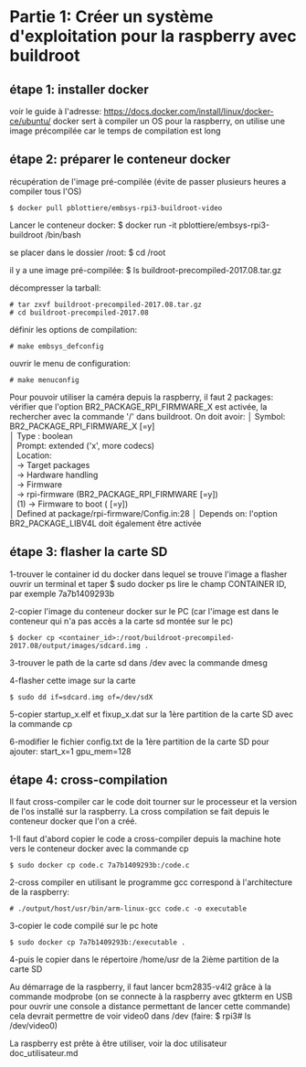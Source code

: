 # Partie 1: Créer un système d'exploitation pour la raspberry avec buildroot

## étape 1: installer docker
voir le guide à l'adresse: https://docs.docker.com/install/linux/docker-ce/ubuntu/
docker sert à compiler un OS pour la raspberry, on utilise une image précompilée car le temps de compilation est long

## étape 2: préparer le conteneur docker
récupération de l'image pré-compilée (évite de passer plusieurs heures a compiler tous l'OS)
````
$ docker pull pblottiere/embsys-rpi3-buildroot-video
````

Lancer le conteneur docker:
$ docker run -it pblottiere/embsys-rpi3-buildroot /bin/bash

se placer dans le dossier /root:
$ cd /root

il y a une image pré-compilée:
$ ls
buildroot-precompiled-2017.08.tar.gz

décompresser la tarball:
````
# tar zxvf buildroot-precompiled-2017.08.tar.gz
# cd buildroot-precompiled-2017.08
````
définir les options de compilation:
````
# make embsys_defconfig
````

ouvrir le menu de configuration:
````
# make menuconfig
````

Pour pouvoir utiliser la caméra depuis la raspberry, il faut 2 packages:
vérifier que l'option BR2_PACKAGE_RPI_FIRMWARE_X est activée, la rechercher avec la commande '/' dans buildroot. On doit avoir:
  │ Symbol: BR2_PACKAGE_RPI_FIRMWARE_X [=y]   
  │ Type  : boolean   
  │ Prompt: extended ('x', more codecs)    
  │   Location:                     
  │     -> Target packages           
  │       -> Hardware handling       
  │         -> Firmware            
  │           -> rpi-firmware (BR2_PACKAGE_RPI_FIRMWARE [=y])   
  │ (1)         -> Firmware to boot (<choice> [=y])    
  │   Defined at package/rpi-firmware/Config.in:28 
  │   Depends on: <choice> 
l'option BR2_PACKAGE_LIBV4L doit également être activée
  
  
  
## étape 3: flasher la carte SD

1-trouver le container id du docker dans lequel se trouve l'image a flasher
ouvrir un terminal et taper $ sudo docker ps
lire le champ CONTAINER ID, par exemple 7a7b1409293b

2-copier l'image du conteneur docker sur le PC (car l'image est dans le conteneur qui n'a pas accès a la carte sd montée sur le pc)
````
$ docker cp <container_id>:/root/buildroot-precompiled-2017.08/output/images/sdcard.img .
````

3-trouver le path de la carte sd dans /dev avec la commande dmesg

4-flasher cette image sur la carte
````
$ sudo dd if=sdcard.img of=/dev/sdX
````

5-copier startup_x.elf et fixup_x.dat sur la 1ère partition de la carte SD avec la commande cp

6-modifier le fichier config.txt de la 1ère partition de la carte SD pour ajouter:
start_x=1
gpu_mem=128


## étape 4: cross-compilation
Il faut cross-compiler car le code doit tourner sur le processeur et la version de l'os installé sur la raspberry. La cross compilation se fait depuis le conteneur docker que l'on a créé.

1-Il faut d'abord copier le code a cross-compiler depuis la machine hote vers le conteneur docker avec la commande cp
````
$ sudo docker cp code.c 7a7b1409293b:/code.c
````

2-cross compiler en utilisant le programme gcc correspond à l'architecture de la raspberry:
````
# ./output/host/usr/bin/arm-linux-gcc code.c -o executable

````

3-copier le code compilé sur le pc hote
````
$ sudo docker cp 7a7b1409293b:/executable .
````

4-puis le copier dans le répertoire /home/usr de la 2ième partition de la carte SD


Au démarrage de la raspberry, il faut lancer bcm2835-v4l2 grâce à la commande modprobe (on se connecte à la raspberry avec gtkterm en USB pour ouvrir une console a distance permettant de lancer cette commande)
cela devrait permettre de voir video0 dans /dev (faire: $ rpi3# ls /dev/video0)

La raspberry est prête à être utiliser, voir la doc utilisateur doc_utilisateur.md
